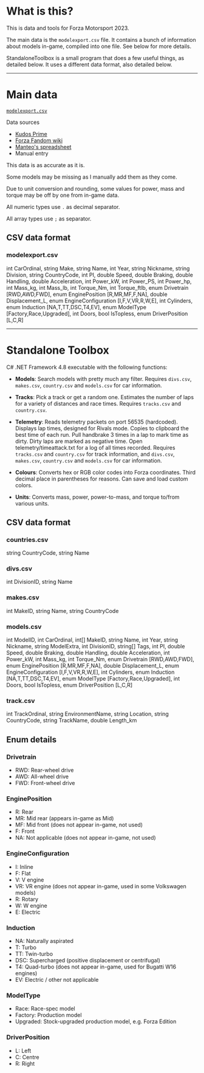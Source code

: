 # What is this?

This is data and tools for Forza Motorsport 2023.

The main data is the `modelexport.csv` file. It contains a bunch of information about models in-game, compiled into one file. See below for more details.

StandaloneToolbox is a small program that does a few useful things, as detailed below. It uses a different data format, also detailed below.

----

# Main data

[`modelexport.csv`](https://github.com/AmiralPatate/FM23Data/blob/main/modelexport.csv)

Data sources
- [Kudos Prime](https://www.kudosprime.com/fm/carlist.php)
- [Forza Fandom wiki](https://forza.fandom.com/wiki/Forza_Motorsport_(2023)/Cars)
- [Manteo's spreadsheet](https://docs.google.com/spreadsheets/d/1ZO5HqJW_F3jBEDn9kL_YxitJs8nijTiDTxuXUHLAP9o/edit#gid=778203711)
- Manual entry

This data is as accurate as it is.

Some models may be missing as I manually add them as they come.

Due to unit conversion and rounding, some values for power, mass and torque may be off by one from in-game data.

All numeric types use `.` as decimal separator.

All array types use `;` as separator.

## CSV data format

### modelexport.csv
int CarOrdinal, string Make, string Name, int Year, string Nickname, string Division, string CountryCode, int PI, double Speed, double Braking, double Handling, double Acceleration, int Power_kW, int Power_PS, int Power_hp, int Mass_kg, int Mass_lb, int Torque_Nm, int Torque_ftlb, enum Drivetrain [RWD,AWD,FWD], enum EnginePosition [R,MR,MF,F,NA], double Displacement_L, enum EngineConfiguration [I,F,V,VR,R,W,E], int Cylinders, enum Induction [NA,T,TT,DSC,T4,EV], enum ModelType [Factory,Race,Upgraded], int Doors, bool IsTopless, enum DriverPosition [L,C,R]

---

# Standalone Toolbox

C# .NET Framework 4.8 executable with the following functions:

- **Models**: Search models with pretty much any filter. Requires `divs.csv`, `makes.csv`, `country.csv` and `models.csv` for car information.

- **Tracks**: Pick a track or get a random one. Estimates the number of laps for a variety of distances and race times. Requires `tracks.csv` and `country.csv`.
  
- **Telemetry**: Reads telemetry packets on port 56535 (hardcoded). Displays lap times, designed for Rivals mode. Copies to clipboard the best time of each run. Pull handbrake 3 times in a lap to mark time as dirty. Dirty laps are marked as negative time. Open telemetry/timeattack.txt for a log of all times recorded. Requires `tracks.csv` and `country.csv` for track information, and `divs.csv`, `makes.csv`, `country.csv` and `models.csv` for car information.
  
- **Colours**: Converts hex or RGB color codes into Forza coordinates. Third decimal place in parentheses for reasons. Can save and load custom colors.
  
- **Units**: Converts mass, power, power-to-mass, and torque to/from various units.

## CSV data format

### countries.csv
string CountryCode, string Name

### divs.csv
int DivisionID, string Name

### makes.csv
int MakeID, string Name, string CountryCode

### models.csv
int ModelID, int CarOrdinal, int[] MakeID, string Name, int Year, string Nickname, string ModelExtra, int DivisionID, string[] Tags, int PI, double Speed, double Braking, double Handling, double Acceleration, int Power_kW, int Mass_kg, int Torque_Nm, enum Drivetrain [RWD,AWD,FWD], enum EnginePosition [R,MR,MF,F,NA], double Displacement_L, enum EngineConfiguration [I,F,V,VR,R,W,E], int Cylinders, enum Induction [NA,T,TT,DSC,T4,EV], enum ModelType [Factory,Race,Upgraded], int Doors, bool IsTopless, enum DriverPosition [L,C,R]

### track.csv
int TrackOrdinal, string EnvironmentName, string Location, string CountryCode, string TrackName, double Length_km

## Enum details

### Drivetrain
- RWD: Rear-wheel drive
- AWD: All-wheel drive
- FWD: Front-wheel drive

### EnginePosition
- R: Rear
- MR: Mid rear (appears in-game as Mid)
- MF: Mid front (does not appear in-game, not used)
- F: Front
- NA: Not applicable (does not appear in-game, not used)

### EngineConfiguration
- I: Inline
- F: Flat
- V: V engine
- VR: VR engine (does not appear in-game, used in some Volkswagen models)
- R: Rotary
- W: W engine
- E: Electric

### Induction
- NA: Naturally aspirated
- T: Turbo
- TT: Twin-turbo
- DSC: Supercharged (positive displacement or centrifugal)
- T4: Quad-turbo (does not appear in-game, used for Bugatti W16 engines)
- EV: Electric / other not applicable

### ModelType
- Race: Race-spec model
- Factory: Production model
- Upgraded: Stock-upgraded production model, e.g. Forza Edition

### DriverPosition
- L: Left
- C: Centre
- R: Right
